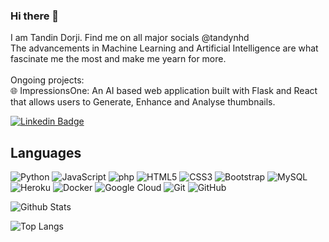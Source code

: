 ### Hi there 👋
I am Tandin Dorji. Find me on all major socials @tandynhd <br />
The advancements in Machine Learning and Artificial Intelligence are what fascinate me the most and make me yearn for more.<br />
<br />
Ongoing projects:<br />
🌐 ImpressionsOne: An AI based web application built with Flask and React that allows users to Generate, Enhance and Analyse thumbnails.<br />


[![Linkedin Badge](https://img.shields.io/badge/-Tandin%20Dorji-blue?style=flat-square&logo=Linkedin&logoColor=white&link=https://www.linkedin.com/in/tandynhd/)](https://www.linkedin.com/in/tandynhd/)

## Languages

![Python](https://img.shields.io/badge/-Python-black?style=flat-square&logo=Python)
![JavaScript](https://img.shields.io/badge/-JavaScript-black?style=flat-square&logo=javascript)
![php](https://img.shields.io/badge/-php-black?style=flat-square&logo=php)
![HTML5](https://img.shields.io/badge/-HTML5-E34F26?style=flat-square&logo=html5&logoColor=white)
![CSS3](https://img.shields.io/badge/-CSS3-1572B6?style=flat-square&logo=css3)
![Bootstrap](https://img.shields.io/badge/-Bootstrap-563D7C?style=flat-square&logo=bootstrap)
![MySQL](https://img.shields.io/badge/-MySQL-black?style=flat-square&logo=mysql)
![Heroku](https://img.shields.io/badge/-Heroku-430098?style=flat-square&logo=heroku)
![Docker](https://img.shields.io/badge/-Docker-black?style=flat-square&logo=docker)
![Google Cloud](https://img.shields.io/badge/Google%20Cloud-black?style=flat-square&logo=google-cloud)
![Git](https://img.shields.io/badge/-Git-black?style=flat-square&logo=git)
![GitHub](https://img.shields.io/badge/-GitHub-181717?style=flat-square&logo=github)

![Github Stats](https://github-readme-stats.vercel.app/api?username=tandynhd&count_private=true&show_icons=true&include_all_commits=true)

![Top Langs](https://github-readme-stats.vercel.app/api/top-langs/?username=tandynhd&hide=TeX&layout=compact)
